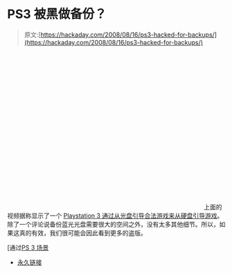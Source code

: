 # PS3 被黑做备份？

> 原文:[https://hackaday.com/2008/08/16/ps3-hacked-for-backups/](https://hackaday.com/2008/08/16/ps3-hacked-for-backups/)

<object width="450" height="364"><param name="movie" value="http://www.youtube.com/v/XPWo3R61R3s&amp;hl=en&amp;fs=1&amp;rel=0&amp;color1=0x3a3a3a&amp;color2=0x999999"> <param name="allowFullScreen" value="true"></object> 
上面的视频据称显示了一个 [Playstation 3 通过从光盘引导合法游戏来从硬盘引导游戏](http://www.ps3hax.net/showthread.php?t=6230)。除了一个评论说备份蓝光光盘需要很大的空间之外，没有太多其他细节。所以，如果这真的有效，我们很可能会因此看到更多的盗版。

[通过[PS 3 场景](http://www.ps3scene.com/news/static/AnotherVideoShowingBlu-raygamesrunningfromHDD-1218940653.php)

*   [永久链接](http://www.ps3hax.net/showthread.php?t=6230)